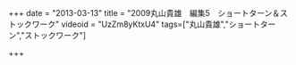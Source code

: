 +++
date = "2013-03-13"
title = "2009丸山貴雄　編集5　ショートターン＆ストックワーク"
videoid = "UzZm8yKtxU4"
tags=["丸山貴雄","ショートターン","ストックワーク"]

+++
